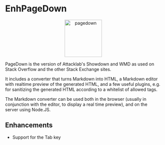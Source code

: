 EnhPageDown
===========
<div align="center">
 <img  height="120" src="http://km.support.apple.com/library/APPLE/APPLECARE_ALLGEOS/HT1216/Mac%20Page%20Down.png" alt="pagedown" />
 </div>



PageDown is the version of Attacklab's Showdown and WMD as used on Stack Overflow and the other Stack Exchange sites.

It includes a converter that turns Markdown into HTML, a Markdown editor with realtime preview of the generated HTML, and a few useful plugins, e.g. for sanitizing the generated HTML according to a whitelist of allowed tags.

The Markdown converter can be used both in the browser (usually in conjunction with the editor, to display a real time preview), and on the server using Node.JS.

## Enhancements
  * Support for the Tab key

